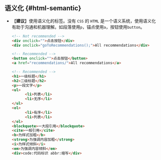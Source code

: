 ## 语义化 {#html-semantic}

- 【**建议**】使用语义化的标签。没有 `CSS` 的 `HTML` 是一个语义系统，使用语义化有助于沟通和机器理解。如段落使用`p`，锚点使用`a`，按钮使用`button`。

  ```html
  <!-- Not recommended -->
  <div onclick="">点击按钮</div>
  <div onclick="goToRecommendations();">All recommendations</div>

  <!-- Recommended -->
  <button onclick="">点击按钮</button>
  <a href="recommendations/">All recommendations</a>

  <!-- Recommended -->
  <h1>一级标题</h1>
  <h2>二级标题</h2>
  <p>一段文字</p>
  <ul>
        <li>列表</li>
        <li>无序</li>
  </ul>
  <ol>
        <li>有序</li>
        <li>列表</li>
  </ol>
  <blockquote>一大段引用</blockquote>
  <cite>一般引用</cite>
  <b>为样式加粗</b>
  <strong>为强调内容加粗</strong>
  <i>为样式倾斜</i>
  <em>为强调内容倾斜</em>
  <div>code:代码标识 abbr:缩写</div>
  ```
